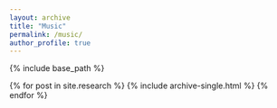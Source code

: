 ```yaml
---
layout: archive
title: "Music"
permalink: /music/
author_profile: true
---
```



{% include base_path %}

{% for post in site.research %}
  {% include archive-single.html %}
{% endfor %}


